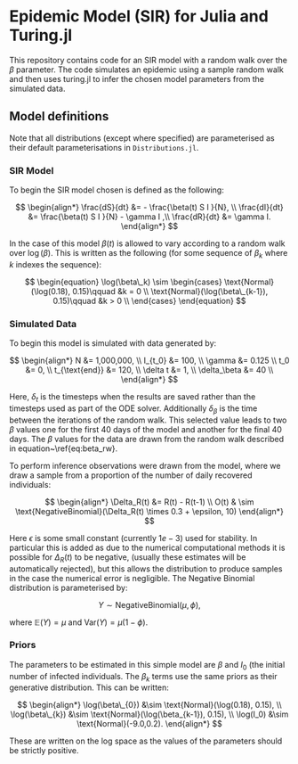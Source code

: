 # Epidemic Model (SIR) for Julia and Turing.jl
This repository contains code for an SIR model with a random walk over the $\beta$ parameter. The code simulates an epidemic using a sample random walk and then uses turing.jl to infer the chosen model parameters from the simulated data.

## Model definitions

Note that all distributions (except where specified) are parameterised as their default parameterisations in `Distributions.jl`.

### SIR Model
To begin the SIR model chosen is defined as the following:

$$
\begin{align*}
\frac{dS}{dt} &= - \frac{\beta(t) S I }{N}, \\
\frac{dI}{dt} &=  \frac{\beta(t) S I }{N} - \gamma I ,\\
\frac{dR}{dt} &= \gamma I.
\end{align*}
$$

In the case of this model $\beta(t)$ is allowed to vary according to a random walk over $\log(\beta)$. This is written as the following (for some sequence of $\beta_k$ where $k$ indexes the sequence):

$$
\begin{equation}
    \log(\beta\_k) \sim
    \begin{cases}
        \text{Normal}(\log(0.18), 0.15)\qquad &k = 0 \\
        \text{Normal}(\log(\beta\_{k-1}), 0.15)\qquad &k > 0 \\
    \end{cases}
\end{equation}
$$

### Simulated Data
To begin this model is simulated with data generated by:

$$
\begin{align*}
    N &= 1,000,000, \\
    I_{t_0} &= 100, \\
    \gamma &= 0.125 \\
    t_0 &= 0, \\
    t_{\text{end}} &= 120, \\
    \delta t &= 1, \\
    \delta_\beta &= 40 \\
\end{align*}
$$

Here, $\delta_t$ is the timesteps when the results are saved rather than the timesteps used as part of the ODE solver. Additionally $\delta_\beta$ is the time between the iterations of the random walk. This selected value leads to two $\beta$ values one for the first $40$ days of the model and another for the final $40$ days. The $\beta$ values for the data are drawn from the random walk described in equation~\ref{eq:beta_rw}. 

To perform inference observations were drawn from the model, where we draw a sample from a proportion of the number of daily recovered individuals:

$$
\begin{align*}
\Delta_R(t) &= R(t) - R(t-1) \\
O(t) & \sim \text{NegativeBinomial}(\Delta_R(t) \times 0.3 + \epsilon, 10) 
\end{align*}
$$

Here $\epsilon$ is some small constant (currently $1e-3$) used for stability. In particular this is added as due to the numerical computational methods it is possible for $\Delta_R(t)$ to be negative, (usually these estimates will be automatically rejected), but this allows the distribution to produce samples in the case the numerical error is negligible. The Negative Binomial distribution is parameterised by:

$$
    Y \sim \text{NegativeBinomial}(\mu,\phi),
$$

where $\mathbb{E}(Y) = \mu$ and $\text{Var}(Y)=\mu (1-\phi)$.

### Priors
The parameters to be estimated in this simple model are $\beta$ and $I_0$ (the initial number of infected individuals. The $\beta_k$ terms use the same priors as their generative distribution. This can be written:

$$
\begin{align*}
\log(\beta\_{0}) &\sim \text{Normal}(\log(0.18), 0.15), \\
\log(\beta\_{k}) &\sim \text{Normal}(\log(\beta_{k-1}), 0.15), \\
\log(I_0) &\sim \text{Normal}(-9.0,0.2).
\end{align*}
$$

These are written on the log space as the values of the parameters should be strictly positive.
